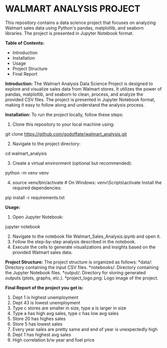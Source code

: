 # **WALMART ANALYSIS PROJECT**

This repository contains a data science project that focuses on analyzing Walmart sales data using Python's pandas, matplotlib, and seaborn libraries. The project is presented in Jupyter Notebook format.

**Table of Contents:**
* Introduction
* Installation
* Usage
* Project Structure
* Final Report

**Introduction:**
The Walmart Analysis Data Science Project is designed to explore and visualize sales data from Walmart stores. It utilizes the power of pandas, matplotlib, and seaborn to clean, process, and analyze the provided CSV files. The project is presented in Jupyter Notebook format, making it easy to follow along and understand the analysis process.

**Installation:**
To run the project locally, follow these steps:

1) Clone this repository to your local machine using:

git clone https://github.com/godoffate/walmart_analysis.git

2) Navigate to the project directory:

cd walmart_analysis

3) Create a virtual environment (optional but recommended):

python -m venv venv

4) source venv/bin/activate  # On Windows: venv\Scripts\activate
Install the required dependencies:

pip install -r requirements.txt


**Usage:**
1) Open Jupyter Notebook:

jupyter notebook

2) Navigate to the notebook file Walmart_Sales_Analysis.ipynb and open it.
3) Follow the step-by-step analysis described in the notebook.
4) Execute the cells to generate visualizations and insights based on the provided Walmart sales data.

**Project Structure:**
The project structure is organized as follows:
*data/: Directory containing the input CSV files.
*notebooks/: Directory containing the Jupyter Notebook files.
*output/: Directory for storing generated outputs (plots, graphs, etc.).
*project_logo.png: Logo image of the project.

**Final Report of the project you get is:**
1) Dept 1 is highest unemployment
2) Dept 43 is lowest unemployment
3) Type c stores are smaller in size, type a is larger in size
4) Type a has high avg sales, type c has low avg sales  
5) Store 20 has highes sales
6) Store 5 has lowest sales
7) Every year sales are pretty same and end of year is unexpectedly high
8) Dept 1 has highest avg sales
9) High correlation b/w year and fuel price
